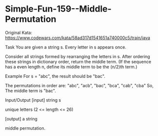 # Simple-Fun-159--Middle-Permutation

Original Kata: https://www.codewars.com/kata/58ad317d1541651a740000c5/train/java

Task
You are given a string s. Every letter in s appears once.

Consider all strings formed by rearranging the letters in s. After ordering these strings in dictionary order, return the middle term. (If the sequence has a even length n, define its middle term to be the (n/2)th term.)

Example
For s = "abc", the result should be "bac".

The permutations in order are:
"abc", "acb", "bac", "bca", "cab", "cba"
So, The middle term is "bac".

Input/Output
[input] string s

unique letters (2 <= length <= 26)

[output] a string

middle permutation.

